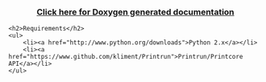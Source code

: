 <head>
    <title>
        pyDeltaServer - Written by Dave Mariano
    </title>
</head>
<body>
    <h3 align="center">
    <a href="https://rawgit.com/d-mariano/DeltaLaser/master/Algorithms/Documentation/html/index.html">Click here for Doxygen generated documentation</a>
    </h3>
    
    <h2>Requirements</h2>
    <ul>
        <li><a href="http://www.python.org/downloads">Python 2.x</a></li>
        <li><a href="https://www.github.com/kliment/Printrun">Printrun/Printcore API</a></li>
    </ul>


</body>
